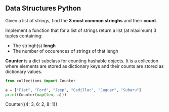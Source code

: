 ## Data Structures Python

Given a list of strings, find the **3 most common stringhs** and their **count**. 

Implement a function that for a list of strings return a list (at maximum) 3 tuples containing:
*  The stringh(s) **lengh**
*  The number of occurences of strings of that lengh

**Counter** is a dict subclass for counting hashable objects. 
It is a collection where elements are stored as dictionary keys and their counts are stored as dictionary values.
```python 
from collections import Counter
```

```python
a = ["Fiat", "Ford", "Jeep", "Cadillac", "Jaguar", "Subaru"]
print(Counter(map(len, a)))
```

Counter({4: 3, 6: 2, 8: 1})
